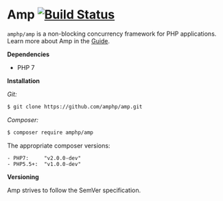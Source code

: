 # Amp [![Build Status](https://travis-ci.org/amphp/amp.svg?branch=master)](https://travis-ci.org/amphp/amp)

`amphp/amp` is a non-blocking concurrency framework for PHP applications. Learn more about Amp in the
[Guide](https://stackedit.io/viewer#!url=https://raw.githubusercontent.com/amphp/amp/master/guide.md).

**Dependencies**

- PHP 7

**Installation**

*Git:*

```bash
$ git clone https://github.com/amphp/amp.git
```

*Composer:*

```bash
$ composer require amphp/amp
```


The appropriate composer versions:

    - PHP7:     "v2.0.0-dev"
    - PHP5.5+:  "v1.0.0-dev"

**Versioning**

Amp strives to follow the SemVer specification.

